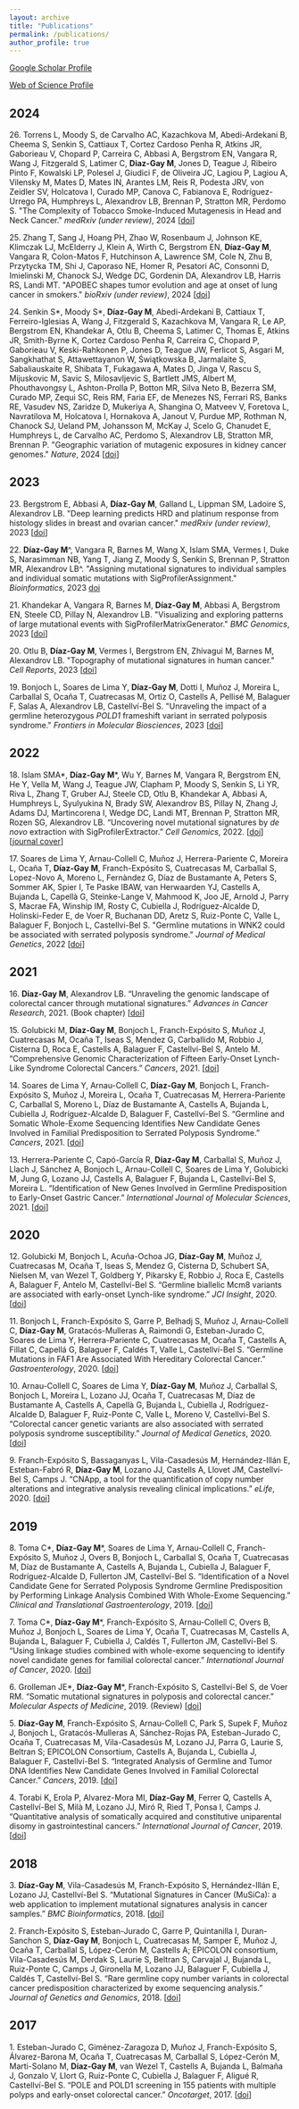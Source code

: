 ```yaml
---
layout: archive
title: "Publications"
permalink: /publications/
author_profile: true
---
```


[Google Scholar Profile](https://scholar.google.es/citations?user=0qxRj2YAAAAJ&hl=es)

[Web of Science Profile](https://www.webofscience.com/wos/author/record/G-4864-2017)

## 2024
26\. Torrens L, Moody S, de Carvalho AC, Kazachkova M, Abedi-Ardekani B, Cheema S, Senkin S, Cattiaux T, Cortez Cardoso Penha R, Atkins JR, Gaborieau V, Chopard P, Carreira C, Abbasi A, Bergstrom EN, Vangara R, Wang J, Fitzgerald S, Latimer C, __Diaz-Gay M__, Jones D, Teague J, Ribeiro Pinto F, Kowalski LP, Polesel J, Giudici F, de Oliveira JC, Lagiou P, Lagiou A, Vilensky M, Mates D, Mates IN, Arantes LM, Reis R, Podesta JRV, von Zeidler SV, Holcatova I, Curado MP, Canova C, Fabianova E, Rodríguez-Urrego PA, Humphreys L, Alexandrov LB, Brennan P, Stratton MR, Perdomo S. "The Complexity of Tobacco Smoke-Induced Mutagenesis in Head and Neck Cancer." *medRxiv (under review)*, 2024 [[doi](https://doi.org/10.1101/2024.04.15.24305006)]

25\. Zhang T, Sang J, Hoang PH, Zhao W, Rosenbaum J, Johnson KE, Klimczak LJ, McElderry J, Klein A, Wirth C, Bergstrom EN, __Díaz-Gay M__, Vangara R, Colon-Matos F, Hutchinson A, Lawrence SM, Cole N, Zhu B, Przytycka TM, Shi J, Caporaso NE, Homer R, Pesatori AC, Consonni D, Imielinski M, Chanock SJ, Wedge DC, Gordenin DA, Alexandrov LB, Harris RS, Landi MT. "APOBEC shapes tumor evolution and age at onset of lung cancer in smokers." *bioRxiv (under review)*, 2024 [[doi](https://doi.org/10.1101/2024.04.02.587805)]

24\. Senkin S*, Moody S*, __Díaz-Gay M__, Abedi-Ardekani B, Cattiaux T, Ferreiro-Iglesias A, Wang J, Fitzgerald S, Kazachkova M, Vangara R, Le AP, Bergstrom EN, Khandekar A, Otlu B, Cheema S, Latimer C, Thomas E, Atkins JR, Smith-Byrne K, Cortez Cardoso Penha R, Carreira C, Chopard P, Gaborieau V, Keski-Rahkonen P, Jones D, Teague JW, Ferlicot S, Asgari M, Sangkhathat S, Attawettayanon W, Świątkowska B, Jarmalaite S, Sabaliauskaite R, Shibata T, Fukagawa A, Mates D, Jinga V, Rascu S, Mijuskovic M, Savic S, Milosavljevic S, Bartlett JMS, Albert M, Phouthavongsy L, Ashton-Prolla P, Botton MR, Silva Neto B, Bezerra SM, Curado MP, Zequi SC, Reis RM, Faria EF, de Menezes NS, Ferrari RS, Banks RE, Vasudev NS, Zaridze D, Mukeriya A, Shangina O, Matveev V, Foretova L, Navratilova M, Holcatova I, Hornakova A, Janout V, Purdue MP, Rothman N, Chanock SJ, Ueland PM, Johansson M, McKay J, Scelo G, Chanudet E, Humphreys L, de Carvalho AC, Perdomo S, Alexandrov LB, Stratton MR, Brennan P. "Geographic variation of mutagenic exposures in kidney cancer genomes." *Nature*, 2024 [[doi](https://doi.org/10.1038/s41586-024-07368-2)]

## 2023

23\. Bergstrom E, Abbasi A, __Díaz-Gay M__, Galland L, Lippman SM, Ladoire S, Alexandrov LB. "Deep learning predicts HRD and platinum response from histology slides in breast and ovarian cancer." *medRxiv (under review)*, 2023 [[doi](https://doi.org/10.1101/2023.02.23.23285869)]

22\. __Díaz-Gay M__^, Vangara R, Barnes M, Wang X, Islam SMA, Vermes I, Duke S, Narasimman NB, Yang T, Jiang Z, Moody S, Senkin S, Brennan P, Stratton MR, Alexandrov LB^. "Assigning mutational signatures to individual samples and individual somatic mutations with SigProfilerAssignment." *Bioinformatics*, 2023 [doi](https://doi.org/10.1093/bioinformatics/btad756)

21\. Khandekar A, Vangara R, Barnes M, __Díaz-Gay M__, Abbasi A, Bergstrom EN, Steele CD, Pillay N, Alexandrov LB. "Visualizing and exploring patterns of large mutational events with SigProfilerMatrixGenerator." *BMC Genomics*, 2023 [[doi](https://doi.org/10.1186/s12864-023-09584-y)]

20\. Otlu B, __Díaz-Gay M__, Vermes I, Bergstrom EN, Zhivagui M, Barnes M, Alexandrov LB. "Topography of mutational signatures in human cancer." *Cell Reports*, 2023 [[doi](https://doi.org/10.1016/j.celrep.2023.112930)]

19\. Bonjoch L, Soares de Lima Y, __Díaz-Gay M__, Dotti I, Muñoz J, Moreira L, Carballal S, Ocaña T, Cuatrecasas M, Ortiz O, Castells A, Pellisé M, Balaguer F, Salas A, Alexandrov LB, Castellví-Bel S. "Unraveling the impact of a germline heterozygous _POLD1_ frameshift variant in serrated polyposis syndrome." *Frontiers in Molecular Biosciences*, 2023 [[doi](https://doi.org/10.3389/fmolb.2023.1119900)]

## 2022

18\. Islam SMA\*, __Díaz-Gay M__\*, Wu Y, Barnes M, Vangara R, Bergstrom EN, He Y, Vella M, Wang J, Teague JW, Clapham P, Moody S, Senkin S, Li YR, Riva L, Zhang T, Gruber AJ, Steele CD, Otlu B, Khandekar A, Abbasi A, Humphreys L, Syulyukina N, Brady SW, Alexandrov BS, Pillay N, Zhang J, Adams DJ, Martincorena I, Wedge DC, Landi MT, Brennan P, Stratton MR, Rozen SG, Alexandrov LB. “Uncovering novel mutational signatures by *de novo* extraction with SigProfilerExtractor.” *Cell Genomics*, 2022. [[doi](https://doi.org/10.1016/j.xgen.2022.100179)]  [[journal cover](https://www.sciencedirect.com/journal/cell-genomics/vol/2/issue/11)]

17\. Soares de Lima Y, Arnau-Collell C, Muñoz J, Herrera-Pariente C, Moreira L, Ocaña T, __Díaz-Gay M__, Franch-Expósito S, Cuatrecasas M, Carballal S, Lopez-Novo A, Moreno L, Fernàndez G, Díaz de Bustamante A, Peters S, Sommer AK, Spier I, Te Paske IBAW, van Herwaarden YJ, Castells A, Bujanda L, Capellà G, Steinke-Lange V, Mahmood K, Joo JE, Arnold J, Parry S, Macrae FA, Winship IM, Rosty C, Cubiella J, Rodríguez-Alcalde D, Holinski-Feder E, de Voer R, Buchanan DD, Aretz S, Ruiz-Ponte C, Valle L, Balaguer F, Bonjoch L, Castellvi-Bel S. "Germline mutations in WNK2 could be associated with serrated polyposis syndrome." *Journal of Medical Genetics*, 2022 [[doi](https://doi.org/10.1136/jmg-2022-108684)]

## 2021

16\. __Díaz-Gay M__, Alexandrov LB. “Unraveling the genomic landscape of colorectal cancer through mutational signatures.” *Advances in Cancer Research*, 2021. (Book chapter) [[doi](https://doi.org/10.1016/bs.acr.2021.03.003)]

15\. Golubicki M, __Díaz-Gay M__, Bonjoch L, Franch-Expósito S, Muñoz J, Cuatrecasas M, Ocaña T, Iseas S, Mendez G, Carballido M, Robbio J, Cisterna D, Roca E, Castells A, Balaguer F, Castellví-Bel S, Antelo M. “Comprehensive Genomic Characterization of Fifteen Early-Onset Lynch-Like Syndrome Colorectal Cancers.” *Cancers*, 2021. [[doi](https://doi.org/10.3390/cancers13061259)]

14\. Soares de Lima Y, Arnau-Collell C, __Díaz-Gay M__, Bonjoch L, Franch-Expósito S, Muñoz J, Moreira L, Ocaña T, Cuatrecasas M, Herrera-Pariente C, Carballal S, Moreno L, Díaz de Bustamante A, Castells A, Bujanda L, Cubiella J, Rodríguez-Alcalde D, Balaguer F, Castellví-Bel S. “Germline and Somatic Whole-Exome Sequencing Identifies New Candidate Genes Involved in Familial Predisposition to Serrated Polyposis Syndrome.” *Cancers*, 2021. [[doi](https://doi.org/10.3390/cancers13040929)]

13\. Herrera-Pariente C, Capó-García R, __Díaz-Gay M__, Carballal S, Muñoz J, Llach J, Sánchez A, Bonjoch L, Arnau-Collell C, Soares de Lima Y, Golubicki M, Jung G, Lozano JJ, Castells A, Balaguer F, Bujanda L, Castellví-Bel S, Moreira L. “Identification of New Genes Involved in Germline Predisposition to Early-Onset Gastric Cancer.” *International Journal of Molecular Sciences*, 2021. [[doi](https://doi.org/10.3390/ijms22031310)]

## 2020

12\. Golubicki M, Bonjoch L, Acuña-Ochoa JG, __Díaz-Gay M__, Muñoz J, Cuatrecasas M, Ocaña T, Iseas S, Mendez G, Cisterna D, Schubert SA, Nielsen M, van Wezel T, Goldberg Y, Pikarsky E, Robbio J, Roca E, Castells A, Balaguer F, Antelo M, Castellví-Bel S. “Germline biallelic Mcm8 variants are associated with early-onset Lynch-like syndrome.” *JCI Insight*, 2020. [[doi](https://doi.org/10.1172/jci.insight.140698)]

11\. Bonjoch L, Franch-Expósito S, Garre P, Belhadj S, Muñoz J, Arnau-Collell C, __Díaz-Gay M__, Gratacós-Mulleras A, Raimondi G, Esteban-Jurado C, Soares de Lima Y, Herrera-Pariente C, Cuatrecasas M, Ocaña T, Castells A, Fillat C, Capellá G, Balaguer F, Caldés T, Valle L, Castellví-Bel S. “Germline Mutations in FAF1 Are Associated With Hereditary Colorectal Cancer.” *Gastroenterology*, 2020. [[doi](https://doi.org/10.1053/j.gastro.2020.03.015)]

10\. Arnau-Collell C, Soares de Lima Y, __Díaz-Gay M__, Muñoz J, Carballal S, Bonjoch L, Moreira L, Lozano JJ, Ocaña T, Cuatrecasas M, Díaz de Bustamante A, Castells A, Capellà G, Bujanda L, Cubiella J, Rodríguez-Alcalde D, Balaguer F, Ruiz-Ponte C, Valle L, Moreno V, Castellvi-Bel S. “Colorectal cancer genetic variants are also associated with serrated polyposis syndrome susceptibility.” *Journal of Medical Genetics*, 2020. [[doi](https://doi.org/10.1136/jmedgenet-2019-106374)]

9\. Franch-Expósito S, Bassaganyas L, Vila-Casadesús M, Hernández-Illán E, Esteban-Fabró R, __Díaz-Gay M__, Lozano JJ, Castells A, Llovet JM, Castellví-Bel S, Camps J. “CNApp, a tool for the quantification of copy number alterations and integrative analysis revealing clinical implications.” *eLife*, 2020. [[doi](https://doi.org/10.7554/elife.50267)]

## 2019

8\. Toma C\*, __Díaz-Gay M__\*, Soares de Lima Y, Arnau-Collell C, Franch-Expósito S, Muñoz J, Overs B, Bonjoch L, Carballal S, Ocaña T, Cuatrecasas M, Díaz de Bustamante A, Castells A, Bujanda L, Cubiella J, Balaguer F, Rodríguez-Alcalde D, Fullerton JM, Castellví-Bel S. “Identification of a Novel Candidate Gene for Serrated Polyposis Syndrome Germline Predisposition by Performing Linkage Analysis Combined With Whole-Exome Sequencing.” *Clinical and Translational Gastroenterology*, 2019. [[doi](https://doi.org/10.14309/ctg.0000000000000100)]

7\. Toma C\*, __Díaz-Gay M__\*, Franch-Expósito S, Arnau-Collell C, Overs B, Muñoz J, Bonjoch L, Soares de Lima Y, Ocaña T, Cuatrecasas M, Castells A, Bujanda L, Balaguer F, Cubiella J, Caldés T, Fullerton JM, Castellví-Bel S. “Using linkage studies combined with whole-exome sequencing to identify novel candidate genes for familial colorectal cancer.” *International Journal of Cancer*, 2020. [[doi](https://doi.org/10.1002/ijc.32683)]

6\. Grolleman JE\*, __Díaz-Gay M__\*, Franch-Expósito S, Castellví-Bel S, de Voer RM. “Somatic mutational signatures in polyposis and colorectal cancer.” *Molecular Aspects of Medicine*, 2019. (Review) [[doi](https://doi.org/10.1016/j.mam.2019.05.002)]

5\. __Díaz-Gay M__, Franch-Expósito S, Arnau-Collell C, Park S, Supek F, Muñoz J, Bonjoch L, Gratacós-Mulleras A, Sánchez-Rojas PA, Esteban-Jurado C, Ocaña T, Cuatrecasas M, Vila-Casadesús M, Lozano JJ, Parra G, Laurie S, Beltran S; EPICOLON Consortium, Castells A, Bujanda L, Cubiella J, Balaguer F, Castellví-Bel S. “Integrated Analysis of Germline and Tumor DNA Identifies New Candidate Genes Involved in Familial Colorectal Cancer.” *Cancers*, 2019. [[doi](https://doi.org/10.3390/cancers11030362)]

4\. Torabi K, Erola P, Alvarez-Mora MI, __Díaz-Gay M__, Ferrer Q, Castells A, Castellví-Bel S, Milà M, Lozano JJ, Miró R, Ried T, Ponsa I, Camps J. “Quantitative analysis of somatically acquired and constitutive uniparental disomy in gastrointestinal cancers.” *International Journal of Cancer*, 2019. [[doi](https://doi.org/10.1002/ijc.31936)]

## 2018

3\. __Díaz-Gay M__, Vila-Casadesús M, Franch-Expósito S, Hernández-Illán E, Lozano JJ, Castellví-Bel S. “Mutational Signatures in Cancer (MuSiCa): a web application to implement mutational signatures analysis in cancer samples.” *BMC Bioinformatics*, 2018. [[doi](https://doi.org/10.1186/s12859-018-2234-y)]

2\. Franch-Expósito S, Esteban-Jurado C, Garre P, Quintanilla I, Duran-Sanchon S, __Díaz-Gay M__, Bonjoch L, Cuatrecasas M, Samper E, Muñoz J, Ocaña T, Carballal S, López-Cerón M, Castells A; EPICOLON consortium, Vila-Casadesús M, Derdak S, Laurie S, Beltran S, Carvajal J, Bujanda L, Ruiz-Ponte C, Camps J, Gironella M, Lozano JJ, Balaguer F, Cubiella J, Caldés T, Castellví-Bel S. “Rare germline copy number variants in colorectal cancer predisposition characterized by exome sequencing analysis.” *Journal of Genetics and Genomics*, 2018. [[doi](https://doi.org/10.1016/j.jgg.2017.12.001)]

## 2017

1\. Esteban-Jurado C, Giménez-Zaragoza D, Muñoz J, Franch-Expósito S, Álvarez-Barona M, Ocaña T, Cuatrecasas M, Carballal S, López-Cerón M, Marti-Solano M, __Díaz-Gay M__, van Wezel T, Castells A, Bujanda L, Balmaña J, Gonzalo V, Llort G, Ruiz-Ponte C, Cubiella J, Balaguer F, Aligué R, Castellví-Bel S. “POLE and POLD1 screening in 155 patients with multiple polyps and early-onset colorectal cancer.” *Oncotarget*, 2017. [[doi](https://doi.org/10.18632/oncotarget.15810)]
